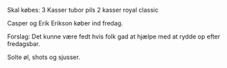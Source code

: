 Skal købes:
3 Kasser tubor pils
2 kasser royal classic

Casper og Erik Erikson køber ind fredag.

Forslag: Det kunne være fedt hvis folk gad at hjælpe med at rydde op
efter fredagsbar.

Solte øl, shots og sjusser.



